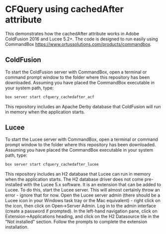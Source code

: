 # CFQuery using cachedAfter attribute

This demonstrates how the cachedAfter attribute works in Adobe ColdFusion 2016 and Lucee 5.2+. The code is designed to run easily using CommandBox <https://www.ortussolutions.com/products/commandbox>.

## ColdFusion

To start the ColdFusion server with CommandBox, open a terminal or command prompt window to the folder where this repository has been downloaded. Assuming you have placed the CommandBox executable in your system path, type:

```bash
box server start cfquery_cachedafter_acf
```

This repository includes an Apache Derby database that ColdFusion will run in memory when the application starts.

## Lucee

To start the Lucee server with CommandBox, open a terminal or command prompt window to the folder where this repository has been downloaded. Assuming you have placed the CommandBox executable in your system path, type:

```bash
box server start cfquery_cachedafter_lucee
```

This repository includes an H2 database that Lucee can run in memory when the application starts. The H2 database driver does not come pre-installed with the Lucee 5.x software. It is an extension that can be added to Lucee. To do this, start the Lucee server. This will almost certainly throw an error - ignore that for now. Open the Lucee server admin (there should be a Lucee icon in your Windows task tray or the Mac equivalent) - right click on the icon, then click on Open->Server Admin. Log in to the admin interface (create a password if prompted). In the left-hand navigation pane, click on Extension->Applications heading, and click on the H2 Datasource tile in the "Not installed" section. Follow the prompts to complete the extension installation.

